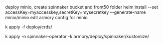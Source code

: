    deploy minio, create spinnaker bucket and front50 folder
      helm install --set accessKey=myaccesskey,secretKey=mysecretkey --generate-name minio/minio
      edit armory config for minio 
   
   k apply -f deploy/crds/
   
   k apply -n spinnaker-operator -k armory/deploy/spinnaker/kustomize/
